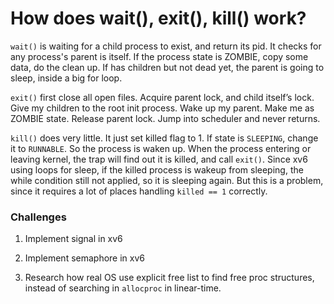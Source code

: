# How does wait\(\), exit\(\), kill\(\) work?

`wait()` is waiting for a child process to exist, and return its pid. It checks for any process's parent is itself. If the process state is ZOMBIE, copy some data, do the clean up. If has children but not dead yet, the parent is going to sleep, inside a big for loop.

`exit()` first close all open files. Acquire parent lock, and child itself’s lock. Give my children to the root init process. Wake up my parent. Make me as ZOMBIE state. Release parent lock. Jump into scheduler and never returns.

`kill()` does very little. It just set killed flag to 1. If state is `SLEEPING`, change it to `RUNNABLE`. So the process is waken up. When the process entering or leaving kernel, the trap will find out it is killed, and call `exit()`. Since xv6 using loops for sleep, if the killed process is wakeup from sleeping, the while condition still not applied, so it is sleeping again. But this is a problem, since it requires a lot of places handling `killed == 1` correctly.

### Challenges

1. Implement signal in xv6 

2. Implement semaphore in xv6 

3. Research how real OS use explicit free list to find free proc structures, instead of searching in `allocproc` in linear-time.

